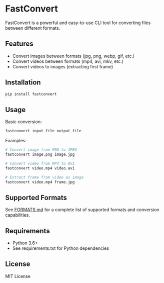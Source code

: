 # FastConvert

FastConvert is a powerful and easy-to-use CLI tool for converting files between different formats.

## Features

- Convert images between formats (jpg, png, webp, gif, etc.)
- Convert videos between formats (mp4, avi, mkv, etc.)
- Convert videos to images (extracting first frame)

## Installation

```bash
pip install fastconvert
```

## Usage

Basic conversion:
```bash
fastconvert input_file output_file
```

Examples:
```bash
# Convert image from PNG to JPEG
fastconvert image.png image.jpg

# Convert video from MP4 to AVI
fastconvert video.mp4 video.avi

# Extract frame from video as image
fastconvert video.mp4 frame.jpg
```

## Supported Formats

See [FORMATS.md](FORMATS.md) for a complete list of supported formats and conversion capabilities.

## Requirements

- Python 3.6+
- See requirements.txt for Python dependencies

## License

MIT License